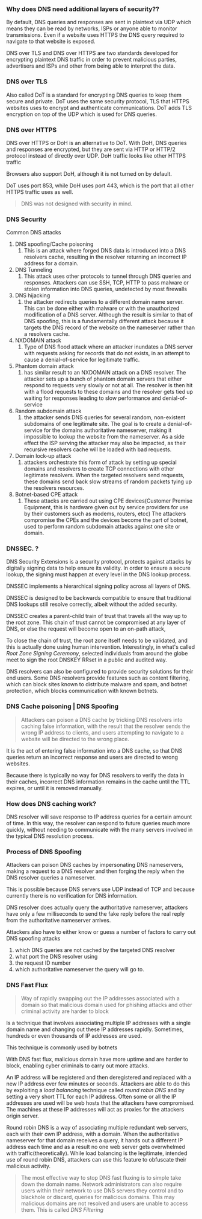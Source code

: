 
### Why does DNS need additional layers of security??

By default, DNS queries and responses are sent in plaintext via UDP which means they can be read by networks, ISPs or anyone able to monitor transmissions. Even if a website uses HTTPS the DNS query required to navigate to that website is exposed.


DNS over TLS and DNS over HTTPS are two standards developed for encrypting plaintext DNS traffic in order to prevent malicious parties, advertisers and ISPs and other from being able to interpret the data.


### DNS over TLS

Also called DoT is a standard for encrypting DNS queries to keep them secure and private. DoT uses the same security protocol, TLS that HTTPS websites uses to encrypt and authenticate communications. DoT adds TLS encryption on top of the UDP which is used for DNS queries.


### DNS over HTTPS

DNS over HTTPS or DoH is an alternative to DoT. With DoH, DNS queries and responses are encrypted, but they are sent via HTTP or HTTP/2 protocol instead of directly over UDP. DoH traffic looks like other HTTPS traffic

Browsers also support DoH, although it is not turned on by default.

DoT uses port 853, while DoH uses port 443, which is the port that all other HTTPS traffic uses as well.


> DNS was not designed with security in mind.


### DNS Security

Common DNS attacks
1. DNS spoofing/Cache poisoning
	1. This is an attack where forged DNS data is introduced into a DNS resolvers cache, resulting in the resolver returning an incorrect IP address for a domain. 
2. DNS Tunneling
	1. This attack uses other protocols to tunnel through DNS queries and responses. Attackers can use SSH, TCP, HTTP to pass malware or stolen information into DNS queries, undetected by most firewalls
3. DNS hijacking
	1. the attacker redirects queries to a different domain name server. This can be done either with malware or with the unauthorized modification of a DNS server. Although the result is similar to that of DNS spoofing, this is a fundamentally different attack because it targets the DNS record of the website on the nameserver rather than a resolvers cache.
4. NXDOMAIN attack
	1. Type of DNS flood attack where an attacker inundates a DNS server with requests asking for records that do not exists, in an attempt to cause a denial-of-service for legitimate traffic.
5. Phantom domain attack
	1. has similar result to an NXDOMAIN attack on a DNS resolver. The attacker sets up a bunch of phantom domain servers that either respond to requests very slowly or not at all. The resolver is then hit with a flood requests to these domains and the resolver gets tied up waiting for responses leading to slow performance and denial-of-service
6. Random subdomain attack
	1. the attacker sends DNS queries for several random, non-existent subdomains of one legitimate site. The goal is to create a denial-of-service for the domains authoritative nameserver, making it impossible to lookup the website from the nameserver. As a side effect the ISP serving the attacker may also be impacted, as their recursive resolvers cache will be loaded with bad requests.
7. Domain lock-up attack
	1. attackers orchestrate this form of attack by setting up special domains and resolvers to create TCP connections with other legitimate resolvers. When the targeted resolvers send requests, these domains send back slow streams of random packets tying up the resolvers resources.
8. Botnet-based CPE attack
	1. These attacks are carried out using CPE devices(Customer Premise Equipment, this is hardware given out by service providers for use by their customers such as modems, routers, etcc) The attackers compromise the CPEs and the devices become the part of botnet, used to perform random subdomain attacks against one site or domain.


### DNSSEC. ?

DNS Security Extensions is a security protocol, protects against attacks by digitally signing data to help ensure its validity. In order to ensure a secure lookup, the signing must happen at every level in the DNS lookup process.

DNSSEC implements a hierarchical signing policy across all layers of DNS. 

DNSSEC is designed to be backwards compatible to ensure that traditional DNS lookups still resolve correctly, albeit without the added security.

DNSSEC creates a parent-child train of trust that travels all the way up to the root zone. This chain of trust cannot be compromised at any layer of DNS, or else the request will become open to an on-path attack,

To close the chain of trust, the root zone itself needs to be validated, and this is actually done using human intervention. Interestingly, in what's called _Root Zone Signing Ceremony_, selected individuals from around the globe meet to sign the root DNSKEY RRset in a public and audited way.


DNS resolvers can also be configured to provide security solutions for their end users. Some DNS resolvers provide features such as content filtering, which can block sites known to distribute malware and spam, and botnet protection, which blocks communication with known botnets.



### DNS Cache poisoning | DNS Spoofing

> Attackers can poison a DNS cache by tricking DNS resolvers into caching false information, with the result that the resolver sends the wrong IP address to clients, and users attempting to navigate to a website will be directed to the wrong place.


It is the act of entering false information into a DNS cache, so that DNS queries return an incorrect response and users are directed to wrong websites.

Because there is typically no way for DNS resolvers to verify the data in their caches, incorrect DNS information remains in the cache until the TTL expires, or until it is removed manually.


### How does DNS caching work?

DNS resolver will save response to IP address queries for a certain amount of time. In this way, the resolver can respond to future queries much more quickly, without needing to communicate with the many servers involved in the typical DNS resolution process.


### Process of DNS Spoofing

Attackers can poison DNS caches by impersonating DNS nameservers, making a request to a DNS resolver and then forging the reply when the DNS resolver queries a nameserver.

This is possible because DNS servers use UDP instead of TCP and because currently there is no verification for DNS information.

DNS resolver does actually query the authoritative nameserver, attackers have only a few milliseconds to send the fake reply before the real reply from the authoritative nameserver arrives.

Attackers also have to either know or guess a number of factors to carry out DNS spoofing attacks
1. which DNS queries are not cached by the targeted DNS resolver
2. what port the DNS resolver using 
3. the request ID number
4. which authoritative nameserver the query will go to.


### DNS Fast Flux

> Way of rapidly swapping out the IP addresses associated with a domain so that malicious domain used for phishing attacks and other criminal activity are harder to block

Is a technique that involves associating multiple IP addresses with a single domain name and changing out these IP addresses rapidly. Sometimes, hundreds or even thousands of IP addresses are used.

This technique is commonly used by botnets

With DNS fast flux, malicious domain have more uptime and are harder to block, enabling cyber criminals to carry out more attacks.

An IP address will be registered and then deregistered and replaced with a new IP address ever few minutes or seconds. Attackers are able to do this by exploiting a _load balancing_ technique called _round robin DNS_ and by setting a very short TTL for each IP address. Often some or all the IP addresses are used will be web hosts that the attackers have compromised. The machines at these IP addresses will act as proxies for the attackers origin server.


Round robin DNS is a way of associating multiple redundant web servers, each with their own IP address, with a domain. When the authoritative nameserver for that domain receives a query, it hands out a different IP address each time and as a result no one web server gets overwhelmed with traffic(theoretically). While load balancing is the legitimate, intended use of round robin DNS, attackers can use this feature to obfuscate their malicious activity.


> The most effective way to stop DNS fast fluxing is to simple take down the domain name.
> Network administrators can also require users within their network to use DNS servers they control and to blackhole or discard, queries for malicious domains. This may malicious domains are not resolved and users are unable to access them. This is called _DNS Filtering_

